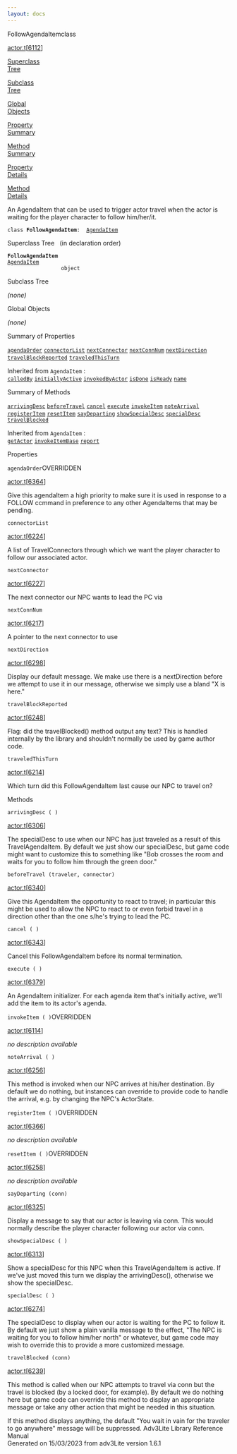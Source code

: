 ```yaml
---
layout: docs
---
```

<span class="title">FollowAgendaItem</span><span class="type">class</span>

[actor.t](../file/actor.t.html)\[[6112](../source/actor.t.html#6112)\]

[Superclass  
Tree](#_SuperClassTree_)

[Subclass  
Tree](#_SubClassTree_)

[Global  
Objects](#_ObjectSummary_)

[Property  
Summary](#_PropSummary_)

[Method  
Summary](#_MethodSummary_)

[Property  
Details](#_Properties_)

[Method  
Details](#_Methods_)



An AgendaItem that can be used to trigger actor travel when the actor is
waiting for the player character to follow him/her/it.

`class `**`FollowAgendaItem`**` :   `[`AgendaItem`](../object/AgendaItem.html)



<span id="_SuperClassTree_"></span>



<span class="hdln">Superclass Tree</span>   (in declaration order)



**`FollowAgendaItem`**  
[`AgendaItem`](../object/AgendaItem.html)  
`                 object`  
<span id="_SubClassTree_"></span>



<span class="hdln">Subclass Tree</span>  



*(none)* <span id="_ObjectSummary_"></span>



<span class="hdln">Global Objects</span>  



*(none)* <span id="_PropSummary_"></span>



<span class="hdln">Summary of Properties</span>  



[`agendaOrder`](#agendaOrder) [`connectorList`](#connectorList) [`nextConnector`](#nextConnector) [`nextConnNum`](#nextConnNum) [`nextDirection`](#nextDirection) [`travelBlockReported`](#travelBlockReported) [`traveledThisTurn`](#traveledThisTurn)

Inherited from `AgendaItem` :  
[`calledBy`](../object/AgendaItem.html#calledBy) [`initiallyActive`](../object/AgendaItem.html#initiallyActive) [`invokedByActor`](../object/AgendaItem.html#invokedByActor) [`isDone`](../object/AgendaItem.html#isDone) [`isReady`](../object/AgendaItem.html#isReady) [`name`](../object/AgendaItem.html#name)

<span id="_MethodSummary_"></span>



<span class="hdln">Summary of Methods</span>  



[`arrivingDesc`](#arrivingDesc) [`beforeTravel`](#beforeTravel) [`cancel`](#cancel) [`execute`](#execute) [`invokeItem`](#invokeItem) [`noteArrival`](#noteArrival) [`registerItem`](#registerItem) [`resetItem`](#resetItem) [`sayDeparting`](#sayDeparting) [`showSpecialDesc`](#showSpecialDesc) [`specialDesc`](#specialDesc) [`travelBlocked`](#travelBlocked)

Inherited from `AgendaItem` :  
[`getActor`](../object/AgendaItem.html#getActor) [`invokeItemBase`](../object/AgendaItem.html#invokeItemBase) [`report`](../object/AgendaItem.html#report)

<span id="_Properties_"></span>



<span class="hdln">Properties</span>  



<span id="agendaOrder"></span>

`agendaOrder`<span class="rem">OVERRIDDEN</span>

[actor.t](../file/actor.t.html)\[[6364](../source/actor.t.html#6364)\]



Give this agendaItem a high priority to make sure it is used in response
to a FOLLOW ccmmand in preference to any other AgendaItems that may be
pending.



<span id="connectorList"></span>

`connectorList`

[actor.t](../file/actor.t.html)\[[6224](../source/actor.t.html#6224)\]



A list of TravelConnectors through which we want the player character to
follow our associated actor.



<span id="nextConnector"></span>

`nextConnector`

[actor.t](../file/actor.t.html)\[[6227](../source/actor.t.html#6227)\]



The next connector our NPC wants to lead the PC via



<span id="nextConnNum"></span>

`nextConnNum`

[actor.t](../file/actor.t.html)\[[6217](../source/actor.t.html#6217)\]



A pointer to the next connector to use



<span id="nextDirection"></span>

`nextDirection`

[actor.t](../file/actor.t.html)\[[6298](../source/actor.t.html#6298)\]



Display our default message. We make use there is a nextDirection before
we attempt to use it in our message, otherwise we simply use a bland "X
is here."



<span id="travelBlockReported"></span>

`travelBlockReported`

[actor.t](../file/actor.t.html)\[[6248](../source/actor.t.html#6248)\]



Flag: did the travelBlocked() method output any text? This is handled
internally by the library and shouldn't normally be used by game author
code.



<span id="traveledThisTurn"></span>

`traveledThisTurn`

[actor.t](../file/actor.t.html)\[[6214](../source/actor.t.html#6214)\]



Which turn did this FollowAgendaItem last cause our NPC to travel on?



<span id="_Methods_"></span>



<span class="hdln">Methods</span>  



<span id="arrivingDesc"></span>

`arrivingDesc ( )`

[actor.t](../file/actor.t.html)\[[6306](../source/actor.t.html#6306)\]



The specialDesc to use when our NPC has just traveled as a result of
this TravelAgendaItem. By default we just show our specialDesc, but game
code might want to customize this to something like "Bob crosses the
room and waits for you to follow him through the green door."



<span id="beforeTravel"></span>

`beforeTravel (traveler, connector)`

[actor.t](../file/actor.t.html)\[[6340](../source/actor.t.html#6340)\]



Give this AgendaItem the opportunity to react to travel; in particular
this might be used to allow the NPC to react to or even forbid travel in
a direction other than the one s/he's trying to lead the PC.



<span id="cancel"></span>

`cancel ( )`

[actor.t](../file/actor.t.html)\[[6343](../source/actor.t.html#6343)\]



Cancel this FollowAgendaItem before its normal termination.



<span id="execute"></span>

`execute ( )`

[actor.t](../file/actor.t.html)\[[6379](../source/actor.t.html#6379)\]



An AgendaItem initializer. For each agenda item that's initially active,
we'll add the item to its actor's agenda.



<span id="invokeItem"></span>

`invokeItem ( )`<span class="rem">OVERRIDDEN</span>

[actor.t](../file/actor.t.html)\[[6114](../source/actor.t.html#6114)\]



*no description available*



<span id="noteArrival"></span>

`noteArrival ( )`

[actor.t](../file/actor.t.html)\[[6256](../source/actor.t.html#6256)\]



This method is invoked when our NPC arrives at his/her destination. By
default we do nothing, but instances can override to provide code to
handle the arrival, e.g. by changing the NPC's ActorState.



<span id="registerItem"></span>

`registerItem ( )`<span class="rem">OVERRIDDEN</span>

[actor.t](../file/actor.t.html)\[[6366](../source/actor.t.html#6366)\]



*no description available*



<span id="resetItem"></span>

`resetItem ( )`<span class="rem">OVERRIDDEN</span>

[actor.t](../file/actor.t.html)\[[6258](../source/actor.t.html#6258)\]



*no description available*



<span id="sayDeparting"></span>

`sayDeparting (conn)`

[actor.t](../file/actor.t.html)\[[6325](../source/actor.t.html#6325)\]



Display a message to say that our actor is leaving via conn. This would
normally describe the player character following our actor via conn.



<span id="showSpecialDesc"></span>

`showSpecialDesc ( )`

[actor.t](../file/actor.t.html)\[[6313](../source/actor.t.html#6313)\]



Show a specialDesc for this NPC when this TravelAgendaItem is active. If
we've just moved this turn we display the arrivingDesc(), otherwise we
show the specialDesc.



<span id="specialDesc"></span>

`specialDesc ( )`

[actor.t](../file/actor.t.html)\[[6274](../source/actor.t.html#6274)\]



The specialDesc to display when our actor is waiting for the PC to
follow it. By default we just show a plain vanilla message to the
effect, "The NPC is waiting for you to follow him/her north" or
whatever, but game code may wish to override this to provide a more
customized message.



<span id="travelBlocked"></span>

`travelBlocked (conn)`

[actor.t](../file/actor.t.html)\[[6239](../source/actor.t.html#6239)\]



This method is called when our NPC attempts to travel via conn but the
travel is blocked (by a locked door, for example). By default we do
nothing here but game code can override this method to display an
appropriate message or take any other action that might be needed in
this situation.

If this method displays anything, the default "You wait in vain for the
traveler to go anywhere" message will be suppressed.
Adv3Lite Library Reference Manual  
Generated on 15/03/2023 from adv3Lite version 1.6.1


